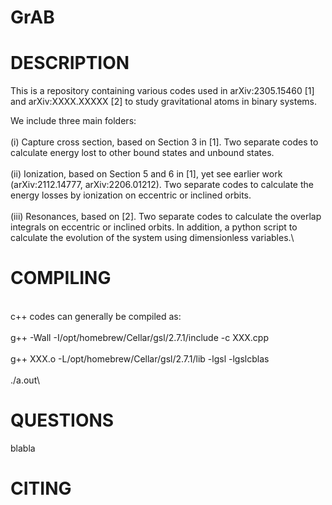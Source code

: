 # GrAB
# DESCRIPTION
This is a repository containing various codes used in arXiv:2305.15460 [1] and arXiv:XXXX.XXXXX [2] to study gravitational atoms in binary systems. 

We include three main folders:\
\
(i) Capture cross section, based on Section 3 in [1]. Two separate codes to calculate energy lost to other bound states and unbound states.\
\
(ii) Ionization, based on Section 5 and 6 in [1], yet see earlier work (arXiv:2112.14777, arXiv:2206.01212). Two separate codes to calculate the energy losses by ionization on eccentric or inclined orbits.\
\
(iii) Resonances, based on [2]. Two separate codes to calculate the overlap integrals on eccentric or inclined orbits. In addition, a python script to calculate the evolution of the system using dimensionless variables.\
# COMPILING
\
c++ codes can generally be compiled as:\
\
g++ -Wall -I/opt/homebrew/Cellar/gsl/2.7.1/include -c XXX.cpp\
\
g++ XXX.o -L/opt/homebrew/Cellar/gsl/2.7.1/lib -lgsl -lgslcblas\
\
./a.out\
# QUESTIONS
blabla
# CITING
